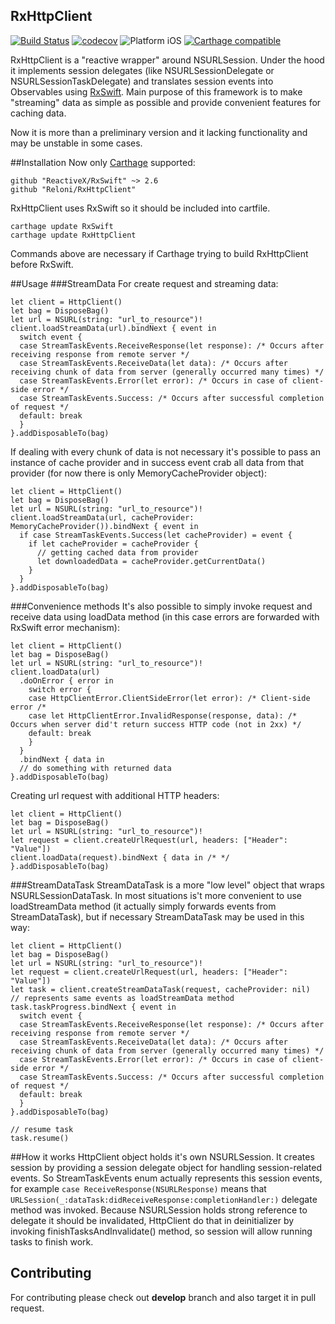 RxHttpClient
----
[![Build Status](https://travis-ci.org/reloni/RxHttpClient.svg?branch=master)](https://travis-ci.org/reloni/RxHttpClient)
[![codecov](https://codecov.io/gh/reloni/RxHttpClient/branch/master/graph/badge.svg)](https://codecov.io/gh/reloni/RxHttpClient)
![Platform iOS](https://img.shields.io/badge/platform-iOS-lightgray.svg)
[![Carthage compatible](https://img.shields.io/badge/Carthage-compatible-4BC51D.svg?style=flat)](https://github.com/Carthage/Carthage)

RxHttpClient is a "reactive wrapper" around NSURLSession. Under the hood it implements session delegates (like NSURLSessionDelegate or NSURLSessionTaskDelegate) and translates session events into Observables using [RxSwift](https://github.com/ReactiveX/RxSwift). Main purpose of this framework is to make "streaming" data as simple as possible and provide convenient features for caching data.

Now it is more than a preliminary version and it lacking functionality and may be unstable in some cases.

##Installation
Now only [Carthage](https://github.com/Carthage/Carthage) supported:
```
github "ReactiveX/RxSwift" ~> 2.6
github "Reloni/RxHttpClient"
```
RxHttpClient uses RxSwift so it should be included into cartfile.

```
carthage update RxSwift
carthage update RxHttpClient
```
Commands above are necessary if Carthage trying to build RxHttpClient before RxSwift.

##Usage
###StreamData
For create request and streaming data:
```
let client = HttpClient()
let bag = DisposeBag()
let url = NSURL(string: "url_to_resource")!
client.loadStreamData(url).bindNext { event in
  switch event {
  case StreamTaskEvents.ReceiveResponse(let response): /* Occurs after receiving response from remote server */
  case StreamTaskEvents.ReceiveData(let data): /* Occurs after receiving chunk of data from server (generally occurred many times) */
  case StreamTaskEvents.Error(let error): /* Occurs in case of client-side error */
  case StreamTaskEvents.Success: /* Occurs after successful completion of request */
  default: break
  }
}.addDisposableTo(bag)
```

If dealing with every chunk of data is not necessary it's possible to pass an instance of cache provider and in success event crab all data from that provider (for now there is only MemoryCacheProvider object):
```
let client = HttpClient()
let bag = DisposeBag()
let url = NSURL(string: "url_to_resource")!
client.loadStreamData(url, cacheProvider: MemoryCacheProvider()).bindNext { event in
  if case StreamTaskEvents.Success(let cacheProvider) = event {
    if let cacheProvider = cacheProvider {
      // getting cached data from provider
      let downloadedData = cacheProvider.getCurrentData()
    }
  }
}.addDisposableTo(bag)
```

###Convenience methods
It's also possible to simply invoke request and receive data using loadData method (in this case errors are forwarded with RxSwift error mechanism):
```
let client = HttpClient()
let bag = DisposeBag()
let url = NSURL(string: "url_to_resource")!
client.loadData(url)
  .doOnError { error in
    switch error {
    case HttpClientError.ClientSideError(let error): /* Client-side error /*
    case let HttpClientError.InvalidResponse(response, data): /* Occurs when server did't return success HTTP code (not in 2xx) */
    default: break
    }
  }
  .bindNext { data in
  // do something with returned data
}.addDisposableTo(bag)
```

Creating url request with additional HTTP headers:
```
let client = HttpClient()
let bag = DisposeBag()
let url = NSURL(string: "url_to_resource")!
let request = client.createUrlRequest(url, headers: ["Header": "Value"])
client.loadData(request).bindNext { data in /* */ }.addDisposableTo(bag)
```

###StreamDataTask
StreamDataTask is a more "low level" object that wraps NSURLSessionDataTask. In most situations is't more convenient to use loadStreamData method (it actually simply forwards events from StreamDataTask), but if necessary StreamDataTask may be used in this way:
```
let client = HttpClient()
let bag = DisposeBag()
let url = NSURL(string: "url_to_resource")!
let request = client.createUrlRequest(url, headers: ["Header": "Value"])
let task = client.createStreamDataTask(request, cacheProvider: nil)
// represents same events as loadStreamData method
task.taskProgress.bindNext { event in
  switch event {
  case StreamTaskEvents.ReceiveResponse(let response): /* Occurs after receiving response from remote server */
  case StreamTaskEvents.ReceiveData(let data): /* Occurs after receiving chunk of data from server (generally occurred many times) */
  case StreamTaskEvents.Error(let error): /* Occurs in case of client-side error */
  case StreamTaskEvents.Success: /* Occurs after successful completion of request */
  default: break
  }
}.addDisposableTo(bag)

// resume task
task.resume()
```

##How it works
HttpClient object holds it's own NSURLSession. It creates session by providing a session delegate object for handling session-related events. So StreamTaskEvents enum actually represents this session events, for example `case ReceiveResponse(NSURLResponse)` means that `URLSession(_:dataTask:didReceiveResponse:completionHandler:)` delegate method was invoked.
Because NSURLSession holds strong reference to delegate it should be invalidated, HttpClient do that in deinitializer by invoking finishTasksAndInvalidate() method, so session will allow running tasks to finish work.

## Contributing
For contributing please check out **develop** branch and also target it in pull request.
